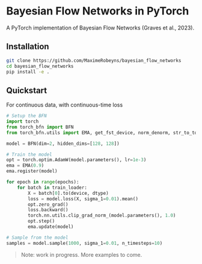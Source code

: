 # Bayesian Flow Networks in PyTorch

A PyTorch implementation of Bayesian Flow Networks (Graves et al., 2023).

## Installation

```bash
git clone https://github.com/MaximeRobeyns/bayesian_flow_networks
cd bayesian_flow_networks
pip install -e .
```

## Quickstart

For continuous data, with continuous-time loss

```python
# Setup the BFN
import torch
from torch_bfn import BFN
from torch_bfn.utils import EMA, get_fst_device, norm_denorm, str_to_torch_dtype

model = BFN(dim=2, hidden_dims=[128, 128])

# Train the model
opt = torch.optim.AdamW(model.parameters(), lr=1e-3)
ema = EMA(0.9)
ema.register(model)

for epoch in range(epochs):
    for batch in train_loader:
        X = batch[0].to(device, dtype)
        loss = model.loss(X, sigma_1=0.01).mean()
        opt.zero_grad()
        loss.backward()
        torch.nn.utils.clip_grad_norm_(model.parameters(), 1.0)
        opt.step()
        ema.update(model)

# Sample from the model
samples = model.sample(1000, sigma_1=0.01, n_timesteps=10)
```

> Note: work in progress. More examples to come.
